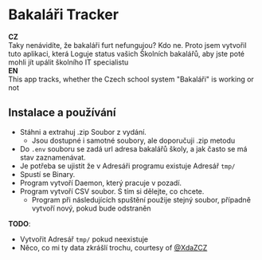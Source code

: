 # Bakaláři Tracker
**CZ**  
Taky nenávidíte, že bakaláři furt nefungujou? Kdo ne. Proto jsem vytvořil tuto aplikaci, která Loguje status vašich Školních bakalářů, aby jste poté mohli jít upálit školního IT specialistu  
**EN**  
This app tracks, whether the Czech school system "Bakaláři" is working or not

## Instalace a používání
- Stáhni a extrahuj .zip Soubor z vydání.
  - Jsou dostupné i samotné soubory, ale doporučuji .zip metodu
- Do `.env` souboru se zadá url adresa bakalářů školy, a jak často se má stav zaznamenávat.
- Je potřeba se ujistit že v Adresáři programu existuje Adresář `tmp/`
- Spustí se Binary.
- Program vytvoří Daemon, který pracuje v pozadí.
- Program vytvoří CSV soubor. S tím si dělejte, co chcete.
  - Program při následujících spuštění použije stejný soubor, případně vytvoří nový, pokud bude odstraněn

**TODO**:
- Vytvořit Adresář `tmp/` pokud neexistuje
- Něco, co mi ty data zkrášlí trochu, courtesy of [@XdaZCZ](https://github.com/XdaZCZ)
